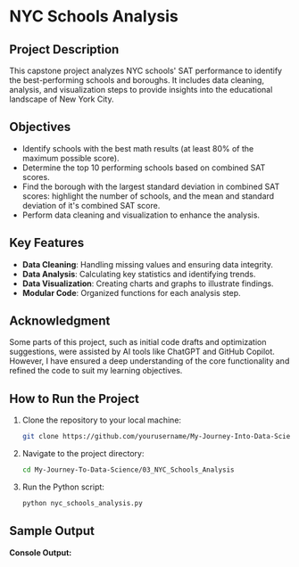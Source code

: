 # NYC Schools Analysis

## Project Description

This capstone project analyzes NYC schools' SAT performance to identify the best-performing schools and boroughs. It includes data cleaning, analysis, and visualization steps to provide insights into the educational landscape of New York City.

## Objectives

- Identify schools with the best math results (at least 80% of the maximum possible score).
- Determine the top 10 performing schools based on combined SAT scores.
- Find the borough with the largest standard deviation in combined SAT scores: highlight the number of schools, and the mean and standard deviation of it's combined SAT score.
- Perform data cleaning and visualization to enhance the analysis.

## Key Features

- **Data Cleaning**: Handling missing values and ensuring data integrity.
- **Data Analysis**: Calculating key statistics and identifying trends.
- **Data Visualization**: Creating charts and graphs to illustrate findings.
- **Modular Code**: Organized functions for each analysis step.

## Acknowledgment
Some parts of this project, such as initial code drafts and optimization suggestions, were assisted by AI tools like ChatGPT and GitHub Copilot. However, I have ensured a deep understanding of the core functionality and refined the code to suit my learning objectives.

## How to Run the Project

1. Clone the repository to your local machine:

    ```bash
    git clone https://github.com/yourusername/My-Journey-Into-Data-Science.git
    ```

2. Navigate to the project directory:

    ```bash
    cd My-Journey-To-Data-Science/03_NYC_Schools_Analysis
    ```

3. Run the Python script:

    ```bash
    python nyc_schools_analysis.py
    ```


## Sample Output

**Console Output:**
